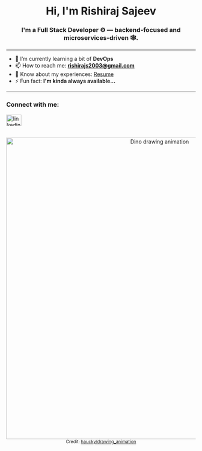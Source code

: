 <h1 align="center">Hi, I'm Rishiraj Sajeev</h1>

<h3 align="center">
  I'm a Full Stack Developer ⚙️ — backend-focused and microservices-driven 🕸️.  
</h3>

---

- 🌱 I’m currently learning a bit of **DevOps**  
- 📫 How to reach me: **rishirajs2003@gmail.com**  
- 📄 Know about my experiences: [Resume](https://drive.google.com/file/d/1ZjQ7u7ZXI10wO6AfUQ206jF167XVt7O_/view)  
- ⚡ Fun fact: **I'm kinda always available...**

---

<h3 align="left">Connect with me:</h3>
<a href="https://www.linkedin.com/in/rishiraj-sajeev-a11b20269">
  <img align="center" src="https://raw.githubusercontent.com/rahuldkjain/github-profile-readme-generator/master/src/images/icons/Social/linked-in-alt.svg" alt="linkedin" height="30" width="40" />
</a>
<!-- <sub>(Ctrl+click → open in new tab 🔗)</sub>
 -->
<br><br>

<p align="center">
  <img src="https://raw.githubusercontent.com/haucky/img/master/drawing_animation/art_dino2.gif" alt="Dino drawing animation" width="800"/>
  <br>
  <sub>Credit: <a href="https://github.com/haucky/drawing_animation">haucky/drawing_animation</a></sub>
</p>
